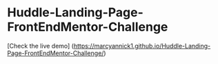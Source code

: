 # Huddle-Landing-Page-FrontEndMentor-Challenge
[Check the live demo] (https://marcyannick1.github.io/Huddle-Landing-Page-FrontEndMentor-Challenge/)
